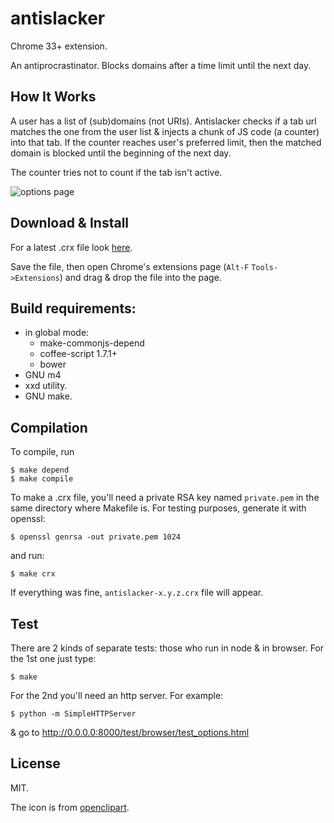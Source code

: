 # antislacker

Chrome 33+ extension.

An antiprocrastinator. Blocks domains after a time limit until the next
day.

## How It Works

A user has a list of (sub)domains (not URIs). Antislacker checks if a
tab url matches the one from the user list & injects a chunk of JS code
(a counter) into that tab. If the counter reaches user's preferred
limit, then the matched domain is blocked until the beginning of the
next day.

The counter tries not to count if the tab isn't active.

![options page](https://raw.github.com/gromnitsky/antislacker/master/ss-options.png)

## Download & Install

For a latest .crx file look
[here](http://gromnitsky.users.sourceforge.net/js/chrome/).

Save the file, then open Chrome's extensions page (`Alt-F`
`Tools->Extensions`) and drag & drop the file into the page.

## Build requirements:

* in global mode:
  * make-commonjs-depend
  * coffee-script 1.7.1+
  * bower
* GNU m4
* xxd utility.
* GNU make.

## Compilation

To compile, run

	$ make depend
    $ make compile

To make a .crx file, you'll need a private RSA key named `private.pem`
in the same directory where Makefile is. For testing purposes, generate
it with openssl:

    $ openssl genrsa -out private.pem 1024

and run:

    $ make crx

If everything was fine, `antislacker-x.y.z.crx` file will
appear.

## Test

There are 2 kinds of separate tests: those who run in node & in
browser. For the 1st one just type:

	$ make

For the 2nd you'll need an http server. For example:

	$ python -m SimpleHTTPServer

& go to http://0.0.0.0:8000/test/browser/test_options.html

## License

MIT.

The icon is from [openclipart](http://openclipart.org/detail/192476/).
